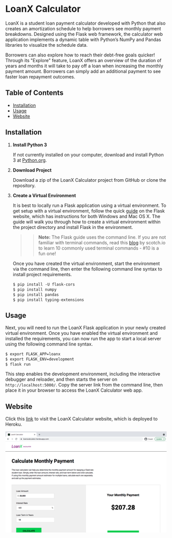 # LoanX Calculator

LoanX is a student loan payment calculator developed with Python that also creates an amortization schedule to help borrowers see monthly payment breakdowns. Designed using the Flask web framework, the calculator web application implements a dynamic table with Python’s NumPy and Pandas libraries to visualize the schedule data. 

Borrowers can also explore how to reach their debt-free goals quicker! Through its "Explore" feature, LoanX offers an overview of the duration of years and months it will take to pay off a loan when increasing the monthly payment amount. Borrowers can simply add an additional payment to see faster loan repayment outcomes.

## Table of Contents

* [Installation](https://github.com/t-mcneal/loanx/blob/master/README.md#installation)
* [Usage](https://github.com/t-mcneal/loanx/blob/master/README.md#usage)
* [Website](https://github.com/t-mcneal/loanx/blob/master/README.md#website)

## Installation

1. **Install Python 3**

    If not currently installed on your computer, download and install Python 3 at [Python.org](https://www.python.org/downloads/).

2. **Download Project**

    Download a zip of the LoanX Calculator project from GitHub or clone the repository.

3. **Create a Virtual Environment**

    It is best to locally run a Flask application using a virtual environment. To get setup with a virtual 
    environment, follow the quick [guide](https://flask.palletsprojects.com/en/1.1.x/installation/#installation) 
    on the Flask website, which has instructions for both Windows and Mac OS X. The guide will walk you through 
    how to create a virtual environment within the project directory and install Flask in the environment. 
    
    >> **Note:** The Flask guide uses the command line. If you are not familiar with terminal commands, read this 
    >> [blog](https://scotch.io/bar-talk/10-need-to-know-mac-terminal-commands) by scotch.io to learn 10 commonly
    >> used terminal commands - #10 is a fun one!

    Once you have created the virtual environment, start the environment via the command line, then enter the following command line syntax to install project requirements.
    
    ```
    $ pip install -U flask-cors
    $ pip install numpy
    $ pip install pandas
    $ pip install typing-extensions
    ``` 
    
## Usage

Next, you will need to run the LoanX Flask application in your newly created virtual environment.
Once you have enabled the virtual environment and installed the requirements, you can now run the 
app to start a local server using the following command line syntax.

```
$ export FLASK_APP=loanx
$ export FLASK_ENV=development
$ flask run
```

This step enables the development environment, including the interactive debugger and reloader, and then starts the server on `http://localhost:5000/`. Copy the server link from the command line, then place it in your browser to access the LoanX Calculator web app.

## Website

Click this [link](https://loanxcalculator.herokuapp.com/) to visit the LoanX Calculator website, which is deployed to Heroku. 

![LoanX Screenshot](https://github.com/t-mcneal/loanx/blob/master/readme_images/loanx_screenshot.png)